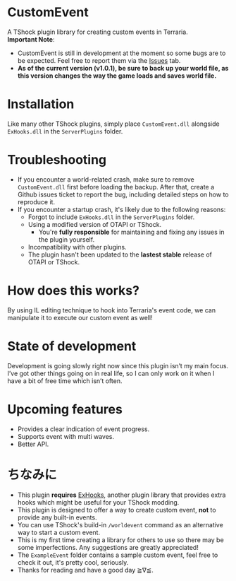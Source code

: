 ﻿# CustomEvent
A TShock plugin library for creating custom events in Terraria. </br>
**Important Note**:
- CustomEvent is still in development at the moment so some bugs are to be expected. Feel free to report them via the [Issues](https://github.com/sors89/CustomEvent/issues) tab.</br>
- **As of the current version (v1.0.1), be sure to back up your world file, as this version changes the way the game loads and saves world file.**
# Installation
Like many other TShock plugins, simply place `CustomEvent.dll` alongside `ExHooks.dll` in the `ServerPlugins` folder.
# Troubleshooting
- If you encounter a world-related crash, make sure to remove `CustomEvent.dll` first before loading the backup. After that, create a Github issues ticket to report the bug, including detailed steps on how to reproduce it.
- If you encounter a startup crash, it's likely due to the following reasons:
  - Forgot to include `ExHooks.dll` in the `ServerPlugins` folder.
  - Using a modified version of OTAPI or TShock.
	- You're **fully responsible** for maintaining and fixing any issues in the plugin yourself.
  - Incompatibility with other plugins.
  - The plugin hasn't been updated to the **lastest stable** release of OTAPI or TShock.
# How does this works?
By using IL editing technique to hook into Terraria's event code, we can manipulate it to execute our custom event as well! </br>
# State of development
Development is going slowly right now since this plugin isn’t my main focus.
I’ve got other things going on in real life, so I can only work on it when I have a bit of free time which isn’t often.</br>
# Upcoming features
- Provides a clear indication of event progress.
- Supports event with multi waves.
- Better API.
# ちなみに
- This plugin **requires** [ExHooks](https://github.com/sors89/ExHooks), another plugin library that provides extra hooks which might be useful for your TShock modding.
- This plugin is designed to offer a way to create custom event, **not** to provide any built-in events.
- You can use TShock's build-in `/worldevent` command as an alternative way to start a custom event. 
- This is my first time creating a library for others to use so there may be some imperfections. Any suggestions are greatly appreciated!
- The `ExampleEvent` folder contains a sample custom event, feel free to check it out, it's pretty cool, seriously.
- Thanks for reading and have a good day ≧∇≦.